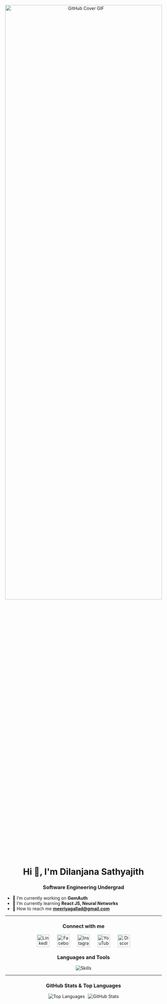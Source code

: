 <p align="center">
  <img src="https://user-images.githubusercontent.com/74038190/225813708-98b745f2-7d22-48cf-9150-083f1b00d6c9.gif" alt="GitHub Cover GIF" width="100%" height="70%"
</p>

<h1 align="center">Hi 👋, I'm Dilanjana Sathyajith</h1>
<h3 align="center">Software Engineering Undergrad</h3>


- 🔭 I’m currently working on **GemAuth**
- 🌱 I’m currently learning **React JS, Neural Networks**
- 💌 How to reach me **meeriyagallad@gmail.com**

---

<h3 align="center">Connect with me</h3>
<p align="center" style="display: flex; justify-content: center; gap: 25px;">
  <a href="https://linkedin.com/in/dilanjana-meeriyagalla" target="_blank">
    <img src="https://skillicons.dev/icons?i=linkedin" alt="LinkedIn" height="40" />
  </a>
  <a href="https://fb.com/dilanjana.sathyajith" target="_blank">
    <img src="https://raw.githubusercontent.com/rahuldkjain/github-profile-readme-generator/master/src/images/icons/Social/facebook.svg" alt="Facebook" height="40" />
  </a>
  <a href="https://instagram.com/ds_meeriyagalla" target="_blank">
    <img src="https://skillicons.dev/icons?i=instagram" alt="Instagram" height="40" />
  </a>
  <a href="https://www.youtube.com/c/mryoki" target="_blank">
    <img src="https://raw.githubusercontent.com/rahuldkjain/github-profile-readme-generator/master/src/images/icons/Social/youtube.svg" alt="YouTube" height="40" />
  </a>
  <a href="https://discord.gg/mryoki" target="_blank">
    <img src="https://skillicons.dev/icons?i=discord" alt="Discord" height="40" />
  </a>
</p>


<h3 align="center">Languages and Tools</h3>
<p align="center">
  <img src="https://skillicons.dev/icons?i=html,css,bootstrap,figma,js,mongodb,mysql,vscode,github,java,react,python" alt="Skills" />
</p>

---

<h3 align="center">GitHub Stats & Top Languages</h3>
<p align="center" style="display: flex; justify-content: center; gap: 10px;">
  <img src="https://github-readme-stats.vercel.app/api/top-langs/?username=dsathyajith&layout=compact&theme=dark" alt="Top Languages" />
  <img src="https://github-readme-stats.vercel.app/api?username=dsathyajith&show_icons=true&theme=dark" alt="GitHub Stats" />
</p>
